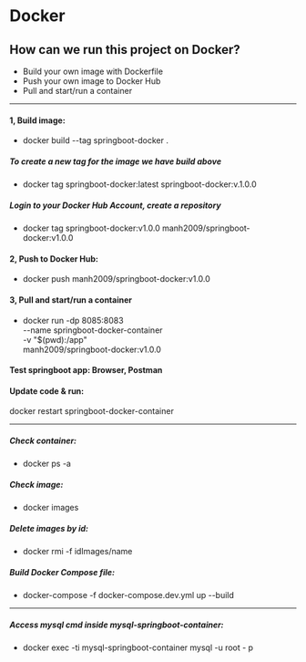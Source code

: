 # Docker

## How can we run this project on Docker?
- Build your own image with Dockerfile
- Push your own image to Docker Hub
- Pull and start/run a container
---
#### 1, Build image:
- docker build --tag springboot-docker .
##### To create a new tag for the image we have build above
- docker tag springboot-docker:latest springboot-docker:v.1.0.0
##### Login to your Docker Hub Account, create a repository
- docker tag springboot-docker:v1.0.0 manh2009/springboot-docker:v1.0.0

#### 2, Push to Docker Hub:
- docker push manh2009/springboot-docker:v1.0.0

#### 3, Pull and start/run a container
- docker run -dp 8085:8083 \
--name springboot-docker-container \
-v "$(pwd):/app" \
manh2009/springboot-docker:v1.0.0

#### Test springboot app: Browser, Postman

#### Update code & run:
docker restart springboot-docker-container

---
##### Check container:
- docker ps -a
##### Check image:
- docker images
##### Delete images by id:
- docker rmi -f idImages/name
##### Build Docker Compose file:
- docker-compose -f docker-compose.dev.yml up --build
---
##### Access mysql cmd inside mysql-springboot-container:
- docker exec -ti mysql-springboot-container mysql -u root - p

